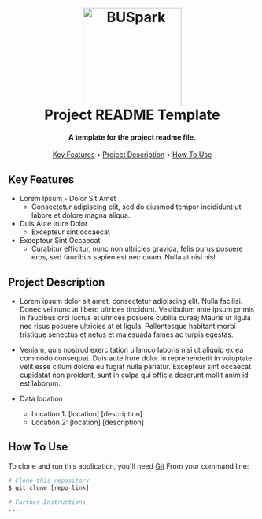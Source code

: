
<h1 align="center">
  <br>
  <a href="https://www.bu.edu/spark/"><img src="https://www.bu.edu/spark/files/2023/08/logo.png" alt="BUSpark" width="200"></a>
  <br>
  Project README Template <change to project name>
  <br>
</h1>

<h4 align="center">A template for the project readme file. </h4> <change to repo short description>

<p align="center">
  <a href="#key-features">Key Features</a> •
  <a href="#project-description">Project Description</a> •
  <a href="#how-to-use">How To Use</a>
</p>

## Key Features

* Lorem Ipsum - Dolor Sit Amet
  - Consectetur adipiscing elit, sed do eiusmod tempor incididunt ut labore et dolore magna aliqua.
* Duis Aute Irure Dolor
  - Excepteur sint occaecat
* Excepteur Sint Occaecat
  - Curabitur efficitur, nunc non ultricies gravida, felis purus posuere eros, sed faucibus sapien est nec quam. Nulla at nisl nisl.
 
## Project Description

* Lorem ipsum dolor sit amet, consectetur adipiscing elit. Nulla facilisi. Donec vel nunc at libero ultrices tincidunt. Vestibulum ante ipsum primis in faucibus orci luctus et ultrices posuere cubilia curae; Mauris ut ligula nec risus posuere ultricies at et ligula. Pellentesque habitant morbi tristique senectus et netus et malesuada fames ac turpis egestas.
* Veniam, quis nostrud exercitation ullamco laboris nisi ut aliquip ex ea commodo consequat. Duis aute irure dolor in reprehenderit in voluptate velit esse cillum dolore eu fugiat nulla pariatur. Excepteur sint occaecat cupidatat non proident, sunt in culpa qui officia deserunt mollit anim id est laborum.

* Data location
  - Location 1: [location] [description]
  - Location 2: [location] [description]

## How To Use

To clone and run this application, you'll need [Git](https://git-scm.com)
From your command line:

```bash
# Clone this repository
$ git clone [repo link]

# Further Instructions
...
```
